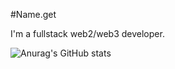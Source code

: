#Name.get

I'm a fullstack web2/web3 developer.

![Anurag's GitHub stats](https://github-readme-stats.vercel.app/api?username=namedotget&show_icons=true&theme=merko)